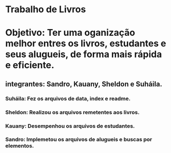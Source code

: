 # Trabalho de Livros 

# Objetivo: Ter uma oganização melhor entres os livros, estudantes e seus alugueis, de forma mais rápida e eficiente.

## integrantes: Sandro, Kauany, Sheldon e Suháila.

### Suháila: Fez os arquivos de data, index e readme.

### Sheldon: Realizou os arquivos remetentes aos livros.

### Kauany: Desempenhou os arquivos de estudantes.

### Sandro: Implemetou os arquivos de alugueis e buscas por elementos.
